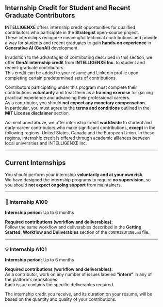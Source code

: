 ## Internship Credit for Student and Recent Graduate Contributors

**INTELLIGENXE** offers internship credit opportunities for qualified contributors who participate in the **Strategist** open-source project.  
These internships recognize meaningful technical contributions and provide a way for students and recent graduates to gain **hands-on experience** in **Generative AI (GenAI)** development.

In addition to the advantages of contributing described in this section, we offer **GenAI internship credit** from **INTELLIGENXE Inc.** to student and recent-graduate contributors.  
This credit can be added to your résumé and LinkedIn profile upon completing certain predetermined sets of contributions.

Contributors participating under this program must complete their contributions **voluntarily** and treat them as a **training exercise** for gaining practical experience and advancing their professional careers.  
As a contributor, you should **not expect any monetary compensation**.  
In particular, you must agree to the **terms and conditions** outlined in the **MIT License disclaimer** section.

As mentioned above, we offer internship credit **worldwide** to student and early-career contributors who make significant contributions, **except** in the following regions: United States, Canada and the European Union. In these regions, internship credit is offered through academic alliances between local universities and INTELLIGENXE Inc.

---

## Current Internships

You should perform your internship **voluntarily and at your own risk**.  
We have designed the internship programs to require **no supervision**, so you should **not expect ongoing support** from maintainers.

---

### 🧠 Internship A100

**Internship period:** Up to 6 months  

**Required contributions (workflow and deliverables):**  
Follow the same workflow and deliverables described in the **Getting Started: Workflow and Deliverables** section of the `CONTRIBUTING.md` file.

---

### 💡 Internship A101

**Internship period:** Up to 6 months  

**Required contributions (workflow and deliverables):**  
As a contributor, work on any number of issues labeled **“intern”** in any of the platform’s repositories.  
Each issue contains the specific deliverables required.

The internship credit you receive, and its duration on your résumé, will be based on the quantity and quality of your contributions.
